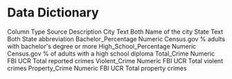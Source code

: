 # Data Dictionary

Column			Type		Source		Description
City				Text		Both		Name of the city
State				Text		Both		State abbreviation
Bachelor_Percentage		Numeric	Census.gov	% adults with bachelor's degree or more
High_School_Percentage	Numeric	Census.gov	% of adults with a high school diploma
Total_Crime			Numeric	FBI UCR	Total reported crimes
Violent_Crime			Numeric	FBI UCR	Total violent crimes
Property_Crime			Numeric	FBI UCR	Total property crimes

